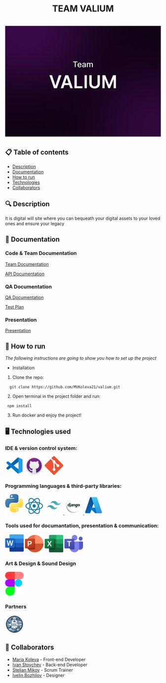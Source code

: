 <h1 align="center"> TEAM VALIUM <h1>

<div align="center"> <img src="assets/icons/valium banner.png" alt="logo with text Team VALIUM" /> </div>


## 📋 Table of contents
  - [Description](#description)
  - [Documentation](#docs)
  - [How to run](#install)
  - [Technologies](#technologies)
  - [Collaborators](#collaborators)

## 🔍 Description <a name="description"></a>
<p> It is digital will site where you can bequeath your digital assets to your loved ones and ensure your legacy </p>

## 📃 Documentation <a name="docs"></a>
### Code & Team Documentation

[Team Documentation](https://codingburgas-my.sharepoint.com/:w:/g/personal/mvkoleva21_codingburgas_bg/EWFHKvG0A6RGj6dgv3Le4OYBB0Tjntet8lB1Q3OQMQbGQQ?e=Lfi4HX)

[API Documentation](https://api.valiumonline.live/docs/)

### QA Documentation
[QA Documentation](https://codingburgas-my.sharepoint.com/:x:/r/personal/mvkoleva21_codingburgas_bg/Documents/Valium_-_QA_Documentation.xlsx?d=wd7e3030a787f4bb294e2bf8e147a9971&csf=1&web=1&e=W9yg0c)

[Test Plan](https://codingburgas-my.sharepoint.com/:w:/r/personal/mvkoleva21_codingburgas_bg/Documents/valium%20-%20Test%20Plan.docx?d=w3d23d12e28cb41cbabf4175d2ab9e95f&csf=1&web=1&e=9hhk0q)

### Presentation
[Presentation](https://codingburgas-my.sharepoint.com/:p:/r/personal/mvkoleva21_codingburgas_bg/Documents/valium%20-%20Presentation.pptx?d=wd910d370d2dc4a9299dab9aa14f8dfa1&csf=1&web=1&e=gZf4xl)

## 🚀 How to run <a name="install"></a>
*The following instructions are going to show you how to set up the project*

- Installation
1. Clone the repo:
```
  git clone https://github.com/MVKoleva21/valium.git
```
    
2. Open terminal in the project folder and run:
```
 npm install
```

3. Run docker and enjoy the project!

## 🖥️ Technologies used <a name="technologies"></a>
### IDE & version control system:

<a href="https://code.visualstudio.com/"><img src="/assets/icons/vsCode-icon.png" alt="vs code" width="60"/></a>
<a href="https://github.com/"><img src="/assets/icons/gitHubIcon.png" alt="GitHub Icon" width="60"/></a>
<a href="https://git-scm.com/"><img src="/assets/icons/gitIcon.png" alt="Git" width="60"/></a>

### Programming languages & third-party libraries:

</a>

<a href="https:://python.org"> <img src="/assets/icons/pythonIcon.png" alt="premake Icon" width="60"/></a>
<a href="https://react.dev"> <img src="/assets/icons/ReactIcon.png" alt="React Icon" width="60"/></a>
<a href="https://tailwindcss.com"> <img src="/assets/icons/TailwindCSS Icon.png" alt="TailWindCSS Icon" width="60"/> </a>
<a href="https://www.djangoproject.com"> <img src="/assets/icons/Django Icon.png" alt="Django Icon" width="60"/> </a>
<a href="https://www.api.video"> <img src="/assets/icons/Azure Icon.png" alt="Azure Icon" width="60"/> </a>


### Tools used for documantation, presentation & communication:

<a href="https://www.microsoft.com/en-ww/microsoft-365/word?activetab=tabs%3afaqheaderregion3"><img src="/assets/icons/wordIcon.png" alt="Word Icon" width="60"/></a>
<a href="https://www.microsoft.com/en-ww/microsoft-365/powerpoint"><img src="/assets/icons/powerPointIcon.png" alt="PowerPoint Icon" width="60"/></a>
<a href="https://www.microsoft.com/en-ww/microsoft-365/excel"><img src="/assets/icons/excelIcon.png" alt="Excel Icon" width="60"/></a>
<a href="https://www.microsoft.com/en-us/microsoft-teams/group-chat-software"><img src="/assets/icons/teamsIcon.png" alt="Teams Icon" width="60"/></a>

### Art & Design & Sound Design
<a href="https://www.figma.com/"><img src="/assets/icons/figmaIcon.png" alt="Figma Icon" width="60"/></a>

### Partners
<img src="/assets/Partner banner.png" alt="Partner banner Icon" width="60"/></a>

## 🧑 Collaborators <a name="collaborators"></a>
- [Maria Koleva](https://github.com/MVKoleva21) - Front-end Developer 
- [Ivan Stoychev](https://github.com/IYStoychev21) - Back-end Developer
- [Stelian Mikov](https://github.com/SGMikov21) - Scrum Trainer
- [Ivelin Bozhilov](https://github.com/IIBozhilov21) - Designer
